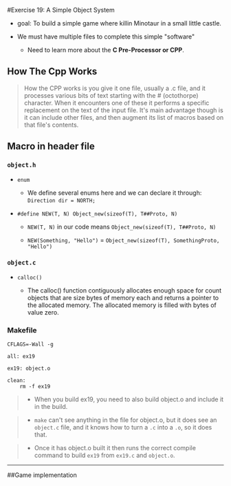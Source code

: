 #Exercise 19: A Simple Object System

- goal: To build a simple game where killin Minotaur in a small little castle.

- We must have multiple files to complete this simple "software"

    - Need to learn more about the __C Pre-Processor or CPP__.

## How The Cpp Works

> How the CPP works is you give it one file, usually a .c file, and it processes various bits of text starting with the # (octothorpe) character. When it encounters one of these it performs a specific replacement on the text of the input file. It's main advantage though is it can include other files, and then augment its list of macros based on that file's contents.

## Macro in header file

### `object.h`

- `enum`

    - We define several enums here and we can declare it through: `Direction dir = NORTH;` 

- `#define NEW(T, N) Object_new(sizeof(T), T##Proto, N)`
    
    - `NEW(T, N)` in our code means `Object_new(sizeof(T), T##Proto, N)`

    - `NEW(Something, "Hello")` = `Object_new(sizeof(T), SomethingProto, "Hello")`

### `object.c`

- `calloc()`

    -  The calloc() function contiguously allocates enough space for count objects that are size bytes of memory each and returns a pointer to the allocated memory.  The allocated memory is filled with bytes of value zero.


### Makefile

```
CFLAGS=-Wall -g

all: ex19

ex19: object.o

clean:
    rm -f ex19
```

> - When you build ex19, you need to also build object.o and include it in the build.

> - `make` can't see anything in the file for object.o, but it does see an `object.c` file, and it knows how to turn a `.c` into a `.o`, so it does that.

> - Once it has object.o built it then runs the correct compile command to build `ex19` from `ex19.c` and `object.o`.

----

##Game implementation

